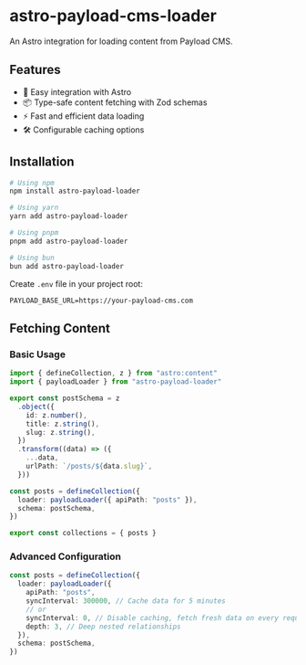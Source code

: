 # astro-payload-cms-loader

An Astro integration for loading content from Payload CMS.

## Features

- 🚀 Easy integration with Astro
- 📦 Type-safe content fetching with Zod schemas
- ⚡️ Fast and efficient data loading
- 🛠 Configurable caching options

## Installation

```bash
# Using npm
npm install astro-payload-loader

# Using yarn
yarn add astro-payload-loader

# Using pnpm
pnpm add astro-payload-loader

# Using bun
bun add astro-payload-loader
```

Create `.env` file in your project root:

```env
PAYLOAD_BASE_URL=https://your-payload-cms.com
```

## Fetching Content

### Basic Usage

```typescript
import { defineCollection, z } from "astro:content"
import { payloadLoader } from "astro-payload-loader"

export const postSchema = z
  .object({
    id: z.number(),
    title: z.string(),
    slug: z.string(),
  })
  .transform((data) => ({
    ...data,
    urlPath: `/posts/${data.slug}`,
  }))

const posts = defineCollection({
  loader: payloadLoader({ apiPath: "posts" }),
  schema: postSchema,
})

export const collections = { posts }
```

### Advanced Configuration

```typescript
const posts = defineCollection({
  loader: payloadLoader({
    apiPath: "posts",
    syncInterval: 300000, // Cache data for 5 minutes
    // or
    syncInterval: 0, // Disable caching, fetch fresh data on every request
    depth: 3, // Deep nested relationships
  }),
  schema: postSchema,
})
```

